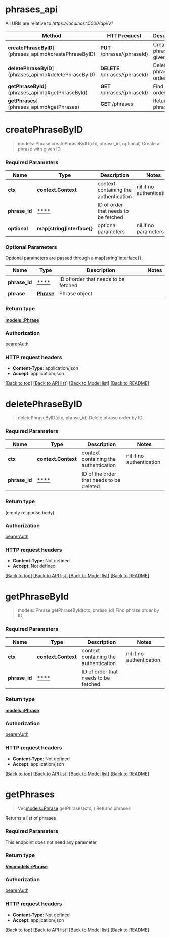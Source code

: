 # phrases_api

All URIs are relative to *https://localhost:5000/api/v1*

Method | HTTP request | Description
------------- | ------------- | -------------
**createPhraseByID**](phrases_api.md#createPhraseByID) | **PUT** /phrases/{phraseId} | Create a phrase with given ID
**deletePhraseByID**](phrases_api.md#deletePhraseByID) | **DELETE** /phrases/{phraseId} | Delete phrase order by ID
**getPhraseById**](phrases_api.md#getPhraseById) | **GET** /phrases/{phraseId} | Find phrase order by ID
**getPhrases**](phrases_api.md#getPhrases) | **GET** /phrases | Returns phrases


# **createPhraseByID**
> models::Phrase createPhraseByID(ctx, phrase_id, optional)
Create a phrase with given ID

### Required Parameters

Name | Type | Description  | Notes
------------- | ------------- | ------------- | -------------
 **ctx** | **context.Context** | context containing the authentication | nil if no authentication
  **phrase_id** | [****](.md)| ID of order that needs to be fetched | 
 **optional** | **map[string]interface{}** | optional parameters | nil if no parameters

### Optional Parameters
Optional parameters are passed through a map[string]interface{}.

Name | Type | Description  | Notes
------------- | ------------- | ------------- | -------------
 **phrase_id** | [****](.md)| ID of order that needs to be fetched | 
 **phrase** | [**Phrase**](Phrase.md)| Phrase object | 

### Return type

[**models::Phrase**](Phrase.md)

### Authorization

[bearerAuth](../README.md#bearerAuth)

### HTTP request headers

 - **Content-Type**: application/json
 - **Accept**: application/json

[[Back to top]](#) [[Back to API list]](../README.md#documentation-for-api-endpoints) [[Back to Model list]](../README.md#documentation-for-models) [[Back to README]](../README.md)

# **deletePhraseByID**
> deletePhraseByID(ctx, phrase_id)
Delete phrase order by ID

### Required Parameters

Name | Type | Description  | Notes
------------- | ------------- | ------------- | -------------
 **ctx** | **context.Context** | context containing the authentication | nil if no authentication
  **phrase_id** | [****](.md)| ID of the order that needs to be deleted | 

### Return type

 (empty response body)

### Authorization

[bearerAuth](../README.md#bearerAuth)

### HTTP request headers

 - **Content-Type**: Not defined
 - **Accept**: Not defined

[[Back to top]](#) [[Back to API list]](../README.md#documentation-for-api-endpoints) [[Back to Model list]](../README.md#documentation-for-models) [[Back to README]](../README.md)

# **getPhraseById**
> models::Phrase getPhraseById(ctx, phrase_id)
Find phrase order by ID

### Required Parameters

Name | Type | Description  | Notes
------------- | ------------- | ------------- | -------------
 **ctx** | **context.Context** | context containing the authentication | nil if no authentication
  **phrase_id** | [****](.md)| ID of order that needs to be fetched | 

### Return type

[**models::Phrase**](Phrase.md)

### Authorization

[bearerAuth](../README.md#bearerAuth)

### HTTP request headers

 - **Content-Type**: Not defined
 - **Accept**: application/json

[[Back to top]](#) [[Back to API list]](../README.md#documentation-for-api-endpoints) [[Back to Model list]](../README.md#documentation-for-models) [[Back to README]](../README.md)

# **getPhrases**
> Vec<models::Phrase> getPhrases(ctx, )
Returns phrases

Returns a list of phrases

### Required Parameters
This endpoint does not need any parameter.

### Return type

[**Vec<models::Phrase>**](Phrase.md)

### Authorization

[bearerAuth](../README.md#bearerAuth)

### HTTP request headers

 - **Content-Type**: Not defined
 - **Accept**: application/json

[[Back to top]](#) [[Back to API list]](../README.md#documentation-for-api-endpoints) [[Back to Model list]](../README.md#documentation-for-models) [[Back to README]](../README.md)

